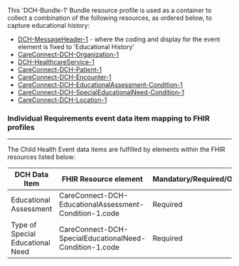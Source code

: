 This 'DCH-Bundle-1' Bundle resource profile is used as a container to collect a combination of the following resources, as ordered below, to capture educational history:

- [DCH-MessageHeader-1] - where the coding and display for the event element is fixed to 'Educational History'
- [CareConnect-DCH-Organization-1]
- [DCH-HealthcareService-1]
- [CareConnect-DCH-Patient-1]
- [CareConnect-DCH-Encounter-1]
- [CareConnect-DCH-EducationalAssessment-Condition-1]
- [CareConnect-DCH-SpecialEducationalNeed-Condition-1]
- [CareConnect-DCH-Location-1]

                                                                                                    
### Individual Requirements event data item mapping to FHIR profiles ###
----------
The Child Health Event data items are fulfilled by elements within the FHIR resources listed below:

| DCH Data Item                                                 | FHIR Resource element                                                    | Mandatory/Required/Optional |
|---------------------------------------------------------------|--------------------------------------------------------------------------|-----------------------------|
| Educational Assessment                                        | CareConnect-DCH-EducationalAssessment-Condition-1.code                   | Required                    |
| Type of Special Educational Need                              | CareConnect-DCH-SpecialEducationalNeed-Condition-1.code                  | Required                    |


[DCH-MessageHeader-1]:dch-messageheader-1.html
[CareConnect-DCH-Organization-1]:careconnect-dch-organization-1.html
[CareConnect-DCH-Patient-1]:careconnect-dch-patient-1.html
[CareConnect-DCH-Encounter-1]:careconnect-dch-encounter-1.html
[CareConnect-DCH-Practitioner-1]:careconnect-dch-practitioner-1.html
[CareConnect-DCH-Location-1]:careconnect-dch-location-1.html
[CareConnect-DCH-EducationalAssessment-Condition-1]:careconnect-dch-educationalassessment-condition-1.html
[CareConnect-DCH-SpecialEducationalNeed-Condition-1]:careconnect-dch-specialeducationalneed-condition-1.html
[DCH-HealthcareService-1]:dch-healthcareservice-1.html
